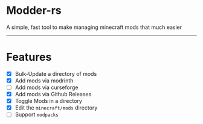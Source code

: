 # Modder-rs

A simple, fast tool to make managing minecraft mods that much easier

---
# Features
- [x] Bulk-Update a directory of mods
- [x] Add mods via modrinth
- [ ] Add mods via curseforge
- [x] Add mods via Github Releases
- [x] Toggle Mods in a directory
- [x] Edit the `minecraft/mods` directory
- [ ] Support `modpacks`
